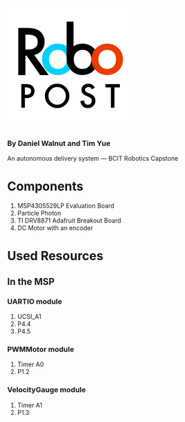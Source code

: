 ﻿![RoboPostLogo](logo.png)
### By Daniel Walnut and Tim Yue
An autonomous delivery system — BCIT Robotics Capstone

# Components

1. MSP4305529LP Evaluation Board
2. Particle Photon
3. TI DRV8871 Adafruit Breakout Board
4. DC Motor with an encoder

# Used Resources

## In the MSP

### UARTIO module

1. UCSI_A1
2. P4.4
3. P4.5

### PWMMotor module

1. Timer A0
2. P1.2

### VelocityGauge module

1. Timer A1
2. P1.3

